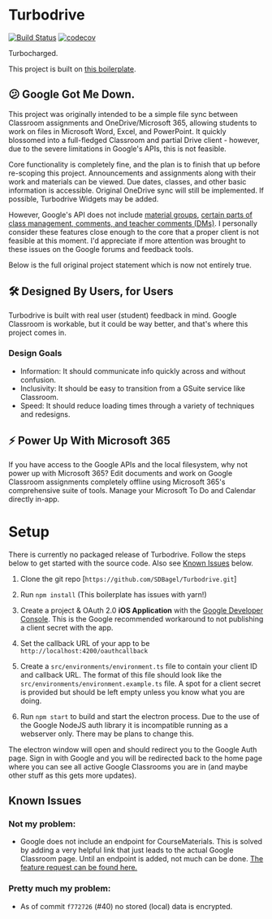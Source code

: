 # Turbodrive
[![Build Status](https://travis-ci.com/SDBagel/Turbodrive.svg?branch=master)](https://travis-ci.com/SDBagel/Turbodrive) [![codecov](https://codecov.io/gh/SDBagel/Turbodrive/branch/master/graph/badge.svg)](https://codecov.io/gh/SDBagel/Turbodrive)

Turbocharged.

This project is built on [this boilerplate](https://github.com/maximegris/angular-electron).

## 😕 Google Got Me Down.

This project was originally intended to be a simple file sync between Classroom assignments and OneDrive/Microsoft 365, allowing students to work on files in Microsoft Word, Excel, and PowerPoint. It quickly blossomed into a full-fledged Classroom and partial Drive client - however, due to the severe limitations in Google's APIs, this is not feasible.

Core functionality is completely fine, and the plan is to finish that up before re-scoping this project. Announcements and assignments along with their work and materials can be viewed. Due dates, classes, and other basic information is accessible. Original OneDrive sync will still be implemented. If possible, Turbodrive Widgets may be added.

However, Google's API does not include [material groups](https://issuetracker.google.com/issues/115421140), [certain parts of class management, comments, and teacher comments (DMs)](https://developers.google.com/classroom/reference/rest). I personally consider these features close enough to the core that a proper client is not feasible at this moment. I'd appreciate if more attention was brought to these issues on the Google forums and feedback tools.

Below is the full original project statement which is now not entirely true.

## 🛠 Designed By Users, for Users

Turbodrive is built with real user (student) feedback in mind. Google Classroom is workable, but it could be way better, and that's where this project comes in.

### Design Goals
- Information: It should communicate info quickly across and without confusion.
- Inclusivity: It should be easy to transition from a GSuite service like Classroom.
- Speed: It should reduce loading times through a variety of techniques and redesigns.

## ⚡ Power Up With Microsoft 365

If you have access to the Google APIs and the local filesystem, why not power up with Microsoft 365? Edit documents and work on Google Classroom assignments completely offline using Microsoft 365's comprehensive suite of tools. Manage your Microsoft To Do and Calendar directly in-app.

# Setup
There is currently no packaged release of Turbodrive. Follow the steps below to get started with the source code. Also see [Known Issues](#Issues) below.

1) Clone the git repo [`https://github.com/SDBagel/Turbodrive.git`]

2) Run `npm install` (This boilerplate has issues with yarn!)

3) Create a project & OAuth 2.0 **iOS Application** with the [Google Developer Console](https://console.developers.google.com/apis/credentials). This is the Google recommended workaround to not publishing a client secret with the app.

4) Set the callback URL of your app to be `http://localhost:4200/oauthcallback`

5) Create a `src/environments/environment.ts` file to contain your client ID and callback URL. The format of this file should look like the `src/environments/environment.example.ts` file. A spot for a client secret is provided but should be left empty unless you know what you are doing.

6) Run `npm start` to build and start the electron process. Due to the use of the Google NodeJS auth library it is incompatible running as a webserver only. There may be plans to change this.

The electron window will open and should redirect you to the Google Auth page. Sign in with Google and you will be redirected back to the home page where you can see all active Google Classrooms you are in (and maybe other stuff as this gets more updates).

## Known Issues

### Not my problem:
- Google does not include an endpoint for CourseMaterials. This is solved by adding a very helpful link that just leads to the actual Google Classroom page. Until an endpoint is added, not much can be done. [The feature request can be found here.](https://issuetracker.google.com/issues/115421140)

### Pretty much my problem:
 - As of commit `f772726` (#40) no stored (local) data is encrypted.